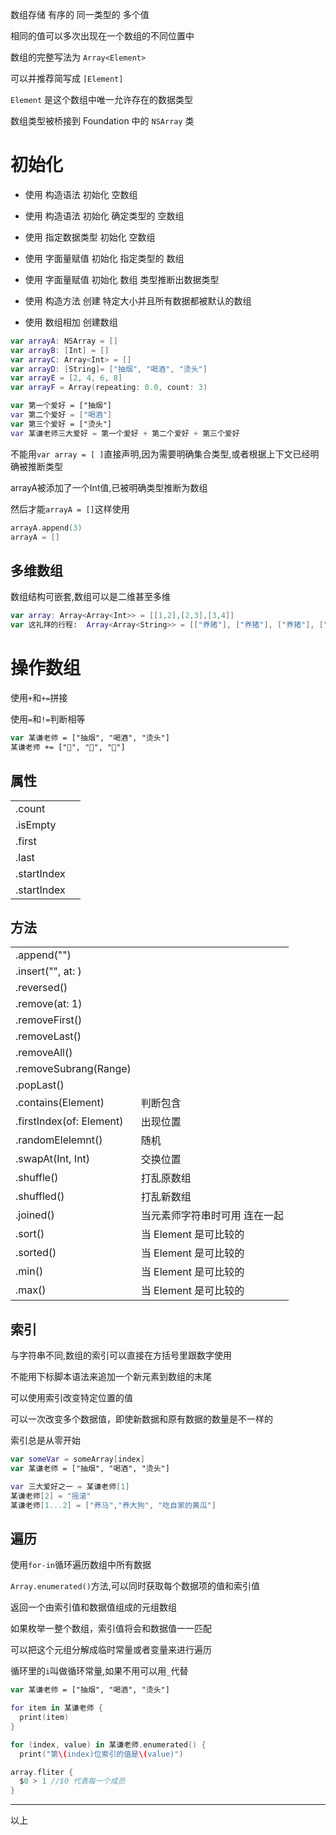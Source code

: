 数组存储 有序的 同一类型的 多个值

相同的值可以多次出现在一个数组的不同位置中

数组的完整写法为 `Array<Element>`

可以并推荐简写成 `[Element]` 

 `Element` 是这个数组中唯一允许存在的数据类型

数组类型被桥接到 Foundation 中的 `NSArray` 类

# 初始化

- 使用 构造语法 初始化 空数组

- 使用 构造语法 初始化 确定类型的 空数组

- 使用 指定数据类型 初始化 空数组

- 使用 字面量赋值 初始化 指定类型的 数组

- 使用 字面量赋值 初始化 数组  类型推断出数据类型

- 使用 构造方法 创建 特定大小并且所有数据都被默认的数组

- 使用 数组相加 创建数组


```swift
var arrayA: NSArray = []
var arrayB: [Int] = []
var arrayC: Array<Int> = []
var arrayD: [String]= ["抽烟", "喝酒", "烫头"]
var arrayE = [2, 4, 6, 8]
var arrayF = Array(repeating: 0.0, count: 3)

var 第一个爱好 = ["抽烟"]
var 第二个爱好 = ["喝酒"]
var 第三个爱好 = ["烫头"]
var 某谦老师三大爱好 = 第一个爱好 + 第二个爱好 + 第三个爱好
```

不能用`var array = [ ]`直接声明,因为需要明确集合类型,或者根据上下文已经明确被推断类型

arrayA被添加了一个Int值,已被明确类型推断为数组

然后才能`arrayA = []`这样使用

```swift
arrayA.append(3)
arrayA = []
```

## 多维数组

数组结构可嵌套,数组可以是二维甚至多维

```swift
var array: Array<Array<Int>> = [[1,2],[2,3],[3,4]]
var 这礼拜的行程:  Array<Array<String>> = [["养猪"], ["养猪"], ["养猪"], ["找猪"], ["炖粉条"]]
```

# 操作数组

使用`+`和`+=`拼接

使用`=`和`!=`判断相等

```swift
var 某谦老师 = ["抽烟", "喝酒", "烫头"]
某谦老师 += ["🚬", "🍺", "💈"]
```

## 属性

|             |      |
| ----------- | ---- |
| .count      |      |
| .isEmpty    |      |
| .first      |      |
| .last       |      |
| .startIndex |      |
| .startIndex |      |

## 方法

|                          |                               |
| ------------------------ | ----------------------------- |
| .append("")              |                               |
| .insert("", at: )        |                               |
| .reversed()              |                               |
| .remove(at: 1)           |                               |
| .removeFirst()           |                               |
| .removeLast()            |                               |
| .removeAll()             |                               |
| .removeSubrang(Range)    |                               |
| .popLast()               |                               |
| .contains(Element)       | 判断包含                      |
| .firstIndex(of: Element) | 出现位置                      |
| .randomElelemnt()        | 随机                          |
| .swapAt(Int, Int)        | 交换位置                      |
| .shuffle()               | 打乱原数组                    |
| .shuffled()              | 打乱新数组                    |
| .joined()                | 当元素师字符串时可用 连在一起 |
| .sort()                  | 当 Element 是可比较的         |
| .sorted()                | 当 Element 是可比较的         |
| .min()                   | 当 Element 是可比较的         |
| .max()                   | 当 Element 是可比较的         |

## 索引

与字符串不同,数组的索引可以直接在方括号里跟数字使用

不能用下标脚本语法来追加一个新元素到数组的末尾

可以使用索引改变特定位置的值

可以一次改变多个数据值，即使新数据和原有数据的数量是不一样的

索引总是从零开始

```Swift
var someVar = someArray[index]
var 某谦老师 = ["抽烟", "喝酒", "烫头"]

var 三大爱好之一 = 某谦老师[1]
某谦老师[2] = "摇滚"
某谦老师[1...2] = ["养马","养大狗", "吃自家的黄瓜"]
```

## 遍历

使用`for-in`循环遍历数组中所有数据

`Array.enumerated()`方法,可以同时获取每个数据项的值和索引值

返回一个由索引值和数据值组成的元组数组

如果枚举一整个数组，索引值将会和数据值一一匹配

可以把这个元组分解成临时常量或者变量来进行遍历

循环里的`i`叫做循环常量,如果不用可以用`_`代替

```swift
var 某谦老师 = ["抽烟", "喝酒", "烫头"]

for item in 某谦老师 {
  print(item)
}

for (index, value) in 某谦老师.enumerated() {
  print("第\(index)位索引的值是\(value)")
```

```swift
array.fliter {
  $0 > 1 //$0 代表每一个成员
}
```

---

以上